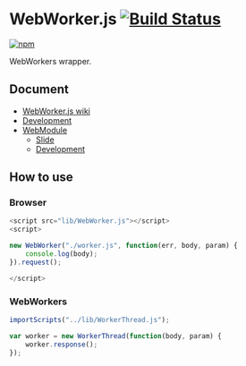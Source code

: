 # WebWorker.js [![Build Status](https://travis-ci.org/uupaa/WebWorker.js.png)](http://travis-ci.org/uupaa/WebWorker.js)

[![npm](https://nodei.co/npm/uupaa.webworker.js.png?downloads=true&stars=true)](https://nodei.co/npm/uupaa.webworker.js/)

WebWorkers wrapper.

## Document

- [WebWorker.js wiki](https://github.com/uupaa/WebWorker.js/wiki/WebWorker)
- [Development](https://github.com/uupaa/WebModule/wiki/Development)
- [WebModule](https://github.com/uupaa/WebModule)
    - [Slide](http://uupaa.github.io/Slide/slide/WebModule/index.html)
    - [Development](https://github.com/uupaa/WebModule/wiki/Development)

## How to use

### Browser

```js
<script src="lib/WebWorker.js"></script>
<script>

new WebWorker("./worker.js", function(err, body, param) {
    console.log(body);
}).request();

</script>
```

### WebWorkers

```js
importScripts("../lib/WorkerThread.js");

var worker = new WorkerThread(function(body, param) {
    worker.response();
});
```
